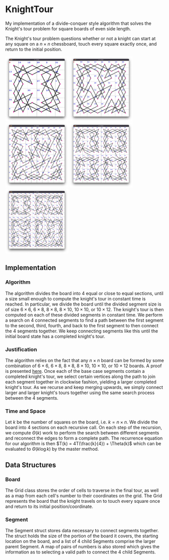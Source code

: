# KnightTour

My implementation of a divide-conquer style algorithm that solves the Knight's
tour problem for square boards of even side length.

The Knight's tour problem questions whether or not a knight can start at any 
square on a $n \times n$ chessboard, touch every square exactly once, and return to 
the initial position.

<img src="imgs/6x6.png" alt="6x6 Knight's tour" width="200"/>
<img src="imgs/8x8.png" alt="8x8 Knight's tour" width="200"/>
<img src="imgs/10x10.png" alt="10x10 Knight's tour" width="200"/>
<img src="imgs/12x12.png" alt="12x12 Knight's tour" width="200"/>
<img src="imgs/14x14.png" alt="14x14 Knight's tour" width="200"/>

## Implementation

### Algorithm
The algorithm divides the board into 4 equal or close to equal sections, until
a size small enough to compute the knight's tour in constant time is reached.
In particular, we divide the board until the divided segment size is of size
$6 \times 6$, $6 \times 8$, $8 \times 8$, $8 \times 10$, $10 \times 10$, or 
$10 \times 12$. The knight's tour is then computed on each of these divided 
segments in constant time. We perform a search on 4 connected segments to find
a path between the first segment to the second, third, fourth, and back to the
first segment to then connect the 4 segments together. We keep connecting 
segments like this until the initial board state has a completed knight's tour.

### Justification
The algorithm relies on the fact that any $n \times n$ board can be formed by
some combination of $6 \times 6$, $6 \times 8$, $8 \times 8$, $8 \times 10$, 
$10 \times 10$, or $10 \times 12$ boards. A proof is presented 
[here](KnightTour.pdf). Once each of the base case segments contain a completed 
knight's tour, we select certain vertices along the path to join each segment 
together in clockwise fashion, yielding a larger completed knight's tour. As we 
recurse and keep merging upwards, we simply connect larger and larger knight's 
tours together using the same search process between the 4 segments.

### Time and Space
Let $k$ be the number of squares on the board, i.e. $k = n \times n$. We divide 
the board into 4 sections on each recursive call. On each step of the
recursion, we compute $\Theta(k)$ work to perform the search between different 
segments and reconnect the edges to form a complete path. The recurrence 
equation for our algorithm is then
$T(k) = 4T(\frac{k}{4}) + \Theta(k)$
which can be evaluated to $\Theta(k \log k)$ by the master method.

## Data Structures

### Board
The Grid class stores the order of cells to traverse in the final tour, as well 
as a map from each cell's number to their coordinates on the grid. The Grid 
represents the board that the knight travels on to touch every square once and 
return to its initial position/coordinate.

### Segment
The Segment struct stores data necessary to connect segments together. The 
struct holds the size of the portion of the board it covers, the starting
location on the board, and a list of 4 child Segments comprise the larger 
parent Segment. A map of pairs of numbers is also stored which gives the
information as to selecting a valid path to connect the 4 child Segments.
